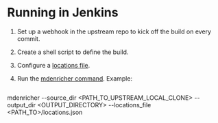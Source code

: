 <!--
# Copyright 2022, 2024 IBM Inc. All rights reserved
# SPDX-License-Identifier: Apache2.0
# Last updated: 2024-07-23
-->

# Running in Jenkins

1. Set up a webhook in the upstream repo to kick off the build on every commit.

1. Create a shell script to define the build.

1. Configure a [locations file](setup.md). 

1. Run the [mdenricher command](setup.md). Example: 
   ```
mdenricher --source_dir <PATH_TO_UPSTREAM_LOCAL_CLONE> --output_dir <OUTPUT_DIRECTORY> --locations_file <PATH_TO>/locations.json 
```

